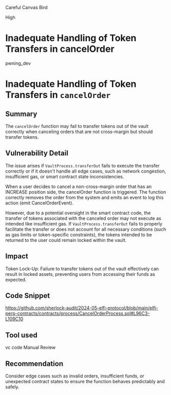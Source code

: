 Careful Canvas Bird

High

# Inadequate Handling of Token Transfers in cancelOrder

pwning_dev
# Inadequate Handling of Token Transfers in `cancelOrder`

## Summary
The `cancelOrder` function may fail to transfer tokens out of the vault correctly when canceling orders that are not cross-margin but should transfer tokens. 
## Vulnerability Detail
The issue arises if `VaultProcess.transferOut` fails to execute the transfer correctly or if it doesn't handle all edge cases, such as network congestion, insufficient gas, or smart contract state inconsistencies.

When a user decides to cancel a non-cross-margin order that has an INCREASE position side, the cancelOrder function is triggered. The function correctly removes the order from the system and emits an event to log this action (emit CancelOrderEvent).

However, due to a potential oversight in the smart contract code, the transfer of tokens associated with the canceled order may not execute as intended like insufficient gas. If `VaultProcess.transferOut` fails to properly facilitate the transfer or does not account for all necessary conditions (such as gas limits or token-specific constraints), the tokens intended to be returned to the user could remain locked within the vault.



## Impact
Token Lock-Up: Failure to transfer tokens out of the vault effectively can result in locked assets, preventing users from accessing their funds as expected.

## Code Snippet
https://github.com/sherlock-audit/2024-05-elfi-protocol/blob/main/elfi-perp-contracts/contracts/process/CancelOrderProcess.sol#L96C3-L109C10

## Tool used
vc code
Manual Review

## Recommendation
Consider edge cases such as invalid orders, insufficient funds, or unexpected contract states to ensure the function behaves predictably and safely.

